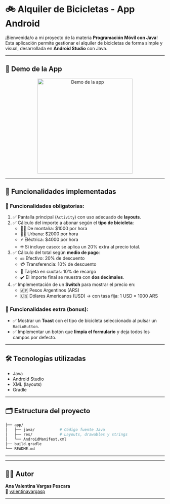
# 🚲 Alquiler de Bicicletas - App Android

¡Bienvenida/o a mi proyecto de la materia **Programación Móvil con Java**! Esta aplicación permite gestionar el alquiler de bicicletas de forma simple y visual, desarrollada en **Android Studio** con Java.

---

## 📱 Demo de la App

<p align="center">
  <img src="demo.gif" alt="Demo de la app" width="300" />
</p>

---

## 🚀 Funcionalidades implementadas

### 🧩 Funcionalidades obligatorias:
1. ✅ Pantalla principal (`Activity`) con uso adecuado de **layouts**.
2. ✅ Cálculo del importe a abonar según el **tipo de bicicleta**:
   - 🚵‍♀️ De montaña: $1000 por hora  
   - 🚴‍♂️ Urbana: $2000 por hora  
   - ⚡ Eléctrica: $4000 por hora  
   - ➕ Si incluye casco: se aplica un 20% extra al precio total.
3. ✅ Cálculo del total según **medio de pago**:
   - 💵 Efectivo: 20% de descuento  
   - 💳 Transferencia: 10% de descuento  
   - 🧾 Tarjeta en cuotas: 10% de recargo  
   - ✔️ El importe final se muestra con **dos decimales**.
4. ✅ Implementación de un **Switch** para mostrar el precio en:
   - 🇦🇷 Pesos Argentinos (ARS)
   - 🇺🇸 Dólares Americanos (USD) → con tasa fija: 1 USD = 1000 ARS

### 🎁 Funcionalidades extra (bonus):
- ✅ Mostrar un **Toast** con el tipo de bicicleta seleccionado al pulsar un `RadioButton`.
- ✅ Implementar un botón que **limpia el formulario** y deja todos los campos por defecto.

---


## 🛠️ Tecnologías utilizadas

- Java
- Android Studio
- XML (layouts)
- Gradle

---

## 🗂️ Estructura del proyecto

```bash
├── app/
│   ├── java/           # Código fuente Java
│   ├── res/            # Layouts, drawables y strings
│   └── AndroidManifest.xml
├── build.gradle
└── README.md
```

---

---

## 👩‍💻 Autor

**Ana Valentina Vargas Pescara**  
💌 [valentinavargasp](https://github.com/valentinavargasp)

---
